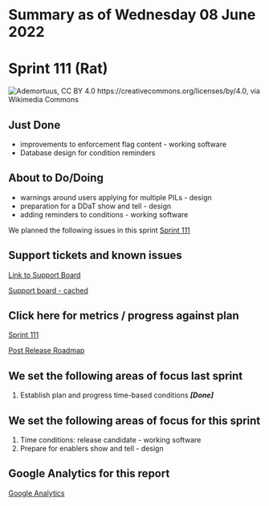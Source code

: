 # Summary as of Wednesday 08 June 2022 

# Sprint 111 (Rat) 

![Ademortuus, CC BY 4.0 <https://creativecommons.org/licenses/by/4.0>, via Wikimedia Commons](graphs/rat.jpg)

## Just Done
* improvements to enforcement flag content - working software
* Database design for condition reminders

## About to Do/Doing
* warnings around users applying for multiple PILs - design
* preparation for a DDaT show and tell - design
* adding reminders to conditions - working software

We planned the following issues in this sprint 
[Sprint 111](graphs/sprint08062022.png)

## Support tickets and known issues
[Link to Support Board](https://collaboration.homeoffice.gov.uk/jira/secure/RapidBoard.jspa?rapidView=1717&selectedIssue=ASSB-253)

[Support board - cached](graphs/supportBoard08062022.png)

## Click here for metrics / progress against plan
[Sprint 111](graphs/progress08062022.png)

[Post Release Roadmap](graphs/roadmap08062022.png)

## We set the following areas of focus last sprint
1. Establish plan and progress time-based conditions ***[Done]***

## We set the following areas of focus for this sprint
1. Time conditions: release candidate - working software 
2. Prepare for enablers show and tell - design

## Google Analytics for this report
[Google Analytics](graphs/GA08062022.png)

